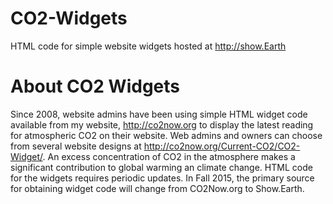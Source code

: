 # CO2-Widgets
HTML code for simple website widgets hosted at http://show.Earth
# About CO2 Widgets
Since 2008, website admins have been using simple HTML widget code available from my website, http://co2now.org to display the latest reading for atmospheric CO2 on their website.   Web admins and owners can choose from several website designs at http://co2now.org/Current-CO2/CO2-Widget/.  An excess concentration of CO2 in the atmosphere makes a significant contribution to global warming an climate change.   HTML code for the widgets requires periodic updates.  In Fall 2015, the primary source for obtaining widget code will change from CO2Now.org to Show.Earth.
